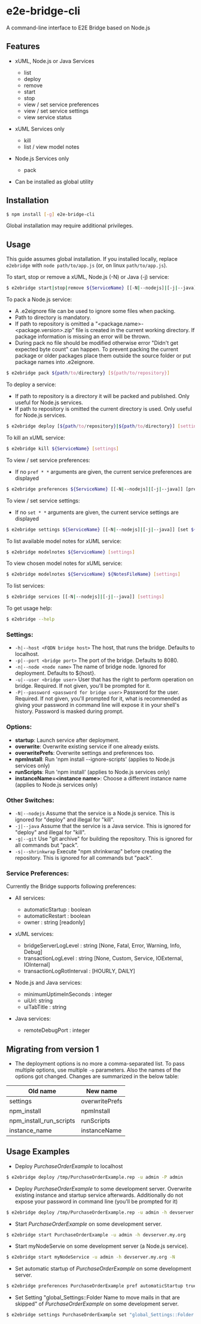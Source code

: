 # e2e-bridge-cli

A command-line interface to E2E Bridge based on Node.js

## Features

* xUML, Node.js or Java Services
    * list
    * deploy
    * remove
    * start
    * stop
    * view / set service preferences
    * view / set service settings
    * view service status

* xUML Services only
    * kill
    * list / view model notes

* Node.js Services only
    * pack

* Can be installed as global utility

## Installation
``` bash
$ npm install [-g] e2e-bridge-cli
```
Global installation may require additional privileges.

## Usage
This guide assumes global installation. If you installed locally, replace `e2ebridge` with `node path/to/app.js` (or, on linux `path/to/app.js`).

To start, stop or remove a xUML, Node.js (-N) or Java (-j) service:
``` bash
$ e2ebridge start|stop|remove ${ServiceName} [[-N|--nodejs]|[-j|--java]] [settings]
```

To pack a Node.js service:
- A .e2eignore file can be used to ignore some files when packing.
- Path to directory is mandatory.
- If path to repository is omitted a "<package.name>-<package.version>.zip" file is created in the current working directory. If package information is missing an error will be thrown.
- During pack no file should be modified otherwise error "Didn't get expected byte count" can happen.
  To prevent packing the current package or older packages place them outside the source
  folder or put package names into .e2eignore.
``` bash
$ e2ebridge pack ${path/to/directory} [${path/to/repository}]
```

To deploy a service:
- If path to repository is a directory it will be packed and published. Only useful for Node.js services.
- If path to repository is omitted the current directory is used. Only useful for Node.js services.
``` bash
$ e2ebridge deploy [${path/to/repository}|${path/to/directory}] [settings] [-o option]...
```

To kill an xUML service:
``` bash
$ e2ebridge kill ${ServiceName} [settings]
```

To view / set service preferences:
- If no `pref * *` arguments are given, the current service preferences are displayed
``` bash
$ e2ebridge preferences ${ServiceName} [[-N|--nodejs]|[-j|--java]] [pref ${PreferenceName} ${PreferenceValue}]... [settings]
```

To view / set service settings:
- If no `set * *` arguments are given, the current service settings are displayed
``` bash
$ e2ebridge settings ${ServiceName} [[-N|--nodejs]|[-j|--java]] [set ${SettingName} ${SettingValue}]... [settings]
```

To list available model notes for xUML service:
``` bash
$ e2ebridge modelnotes ${ServiceName} [settings]
```

To view chosen model notes for xUML service:
``` bash
$ e2ebridge modelnotes ${ServiceName} ${NotesFileName} [settings]
```

To list services:
``` bash
$ e2ebridge services [[-N|--nodejs]|[-j|--java]] [settings]
```

To get usage help:  
``` bash
$ e2ebridge --help
```

### Settings:
* `-h|--host <FQDN bridge host>` The host, that runs the bridge. Defaults to localhost.
* `-p|--port <bridge port>` The port of the bridge. Defaults to 8080.
* `-n|--node <node name>` The name of bridge node. Ignored for deployment. Defaults to ${host}.
* `-u|--user <bridge user>` User that has the right to perform operation on bridge.
Required. If not given, you'll be prompted for it.
* `-P|--password <password for bridge user>` Password for the user.
Required. If not given, you'll prompted for it, what is recommended as giving your password
in command line will expose it in your shell's history. Password is masked during prompt.

### Options:
* **startup**: Launch service after deployment.
* **overwrite**: Overwrite existing service if one already exists.
* **overwritePrefs**: Overwrite settings and preferences too.
* **npmInstall**: Run 'npm install --ignore-scripts' (applies to Node.js services only)
* **runScripts**: Run 'npm install' (applies to Node.js services only)
* **instanceName=\<instance name\>**: Choose a different instance name  (applies to Node.js services only)

### Other Switches:
* `-N|--nodejs` Assume that the service is a Node.js service. This is ignored for "deploy" and illegal for "kill".
* `-j|--java` Assume that the service is a Java service. This is ignored for "deploy" and illegal for "kill".
* `-g|--git` Use "git archive" for building the repository. This is ignored for all commands but "pack".
* `-s|--shrinkwrap` Execute "npm shrinkwrap" before creating the repository. This is ignored for all commands but "pack".

### Service Preferences:
Currently the Bridge supports following preferences:
- All services:
  * automaticStartup : boolean
  * automaticRestart : boolean
  * owner : string \[readonly\]

- xUML services:
  * bridgeServerLogLevel : string \[None, Fatal, Error, Warning, Info, Debug\]
  * transactionLogLevel  : string \[None, Custom, Service, IOExternal, IOInternal\]
  * transactionLogRotInterval : \[HOURLY, DAILY\]

- Node.js and Java services:
  * minimumUptimeInSeconds : integer
  * uiUrl: string
  * uiTabTitle : string

- Java services:
  * remoteDebugPort : integer


## Migrating from version 1
* The deployment options is no more a comma-separated list. To pass multiple options, use multiple `-o` parameters.
Also the names of the options got changed. Changes are summarized in the below table:

| Old name              | New name     |
|-----------------------|--------------|
|settings               |overwritePrefs|
|npm_install            |npmInstall    |
|npm_install_run_scripts|runScripts    |
|instance_name          |instanceName  |


## Usage Examples
* Deploy *PurchaseOrderExample* to localhost  
``` bash
$ e2ebridge deploy /tmp/PurchaseOrderExample.rep -u admin -P admin
```

* Deploy *PurchaseOrderExample* to some development server. Overwrite existing instance and startup service afterwards. Additionally do not expose your password in command line (you'll be prompted for it)  
``` bash
$ e2ebridge deploy /tmp/PurchaseOrderExample.rep -u admin -h devserver.my.org -o startup -o overwrite
```

* Start *PurchaseOrderExample* on some development server.   
``` bash
$ e2ebridge start PurchaseOrderExample -u admin -h devserver.my.org
```

* Start myNodeServie on some development server (a Node.js service).   
``` bash
$ e2ebridge start myNodeService -u admin -h devserver.my.org -N
```

* Set automatic startup of *PurchaseOrderExample* on some development server.
``` bash
$ e2ebridge preferences PurchaseOrderExample pref automaticStartup true -u admin -h devserver.my.org
```

* Set Setting "global_Settings::Folder Name to move mails in that are skipped" of *PurchaseOrderExample* on some development server.
``` bash
$ e2ebridge settings PurchaseOrderExample set "global_Settings::Folder Name to move mails in that are skipped" "SKIPPED" -u admin -h devserver.my.org
```
